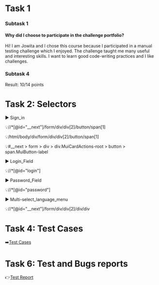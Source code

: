 # Task 1
### Subtask 1
#### Why did I choose to participate in the challenge portfolio?
Hi! I am Jowita and I chose this course because I participated in a manual testing challenge which I enjoyed. 
The challenge taught me many useful and interesting skills. 
I want to learn good code-writing practices and I like challenges.
### Subtask 4
Result: 10/14 points 
# Task 2: Selectors
▶️ Sign_in 

💡//*[@id="__next"]/form/div/div[2]/button/span[1]

💡/html/body/div/form/div/div[2]/button/span[1]

💡#__next > form > div > div.MuiCardActions-root > button > span.MuiButton-label


▶️ Login_Field

💡//*[@id="login"]

▶️ Password_Field

💡//*[@id="password"]

▶️ Multi-select_language_menu

💡//*[@id="__next"]/form/div/div[2]/div/div

# Task 4: Test Cases
➡️[Test Cases](https://docs.google.com/spreadsheets/d/1_010HCKghoR2BPgXg6K0uOt19N9RvDuSm_q64u4OSI4/edit?usp=sharing)

# Task 6: Test and Bugs reports
👉[Test Report](https://docs.google.com/document/d/1cbj3wkrmrh0E9h6wdwpOoRS526BsYubuSoB7mWnjdBQ/edit?usp=sharing)


